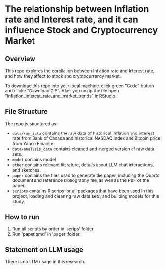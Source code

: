# The relationship between Inflation rate and Interest rate, and it can influence Stock and Cryptocurrency Market

## Overview

This repo explores the corellation between Inflation rate and Interest rate, and how they affect to stock and cryptocurrency market.

To download this repo into your local machine, click green "Code" button and clicke "Download ZIP". After you unzip the file open "inflation_interest_rate_and_market_trends" in RStudio.

## File Structure

The repo is structured as:

-   `data/raw_data` contains the raw data of historical inflation and interest rate from Bank of Canada and historical NASDAQ index and Bitcoin price from Yahoo Finance.
-   `data/analysis_data` contains cleaned and merged version of raw data sets.
-   `model` contains model
-   `other` contains relevant literature, details about LLM chat interactions, and sketches.
-   `paper` contains the files used to generate the paper, including the Quarto document and reference bibliography file, as well as the PDF of the paper. 
-   `scripts` contains R scrips for all packages that have been used in this project, loading and cleaning raw data sets, and building models for this study.

## How to run
1. Run all scripts by order in 'scrips' folder.
2. Run 'paper.qmd' in 'paper' folder.

## Statement on LLM usage

There is no LLM usage in this research.
